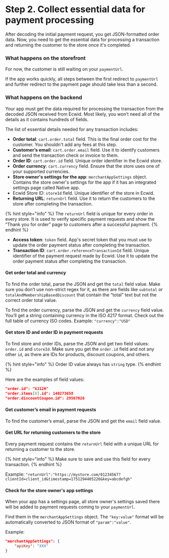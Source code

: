 # Step 2. Collect essential data for payment processing

After decoding the initial payment request, you get JSON-formatted order data. Now, you need to get the essential data for processing a transaction and returning the customer to the store once it's completed.

### What happens on the storefront

For now, the customer is still waiting on your `paymentUrl`.

If the app works quickly, all steps between the first redirect to `paymentUrl` and further redirect to the payment page should take less than a second.

### What happens on the backend

Your app must get the data required for processing the transaction from the decoded JSON received from Ecwid. Most likely, you won’t need all of the details as it contains hundreds of fields.

The list of essential details needed for any transaction includes:

* **Order total**: `cart.order.total` field. This is the final order cost for the customer. You shouldn't add any fees at this step.&#x20;
* **Customer’s email**: `cart.order.email` field. Use it to identify customers and send the transaction check or invoice to them.
* **Order ID**: `cart.order.id` field. Unique order identifier in the Ecwid store.
* **Order currency**: `cart.currency` field. Ensure that the store uses one of your supported currencies.
* **Store owner's settings for the app**: `merchantAppSettings` object. Contains the store owner's settings for the app if it has an integrated settings page called Native app.
* Ecwid Store ID: `storeId` field. Unique identifier of the store in Ecwid.
* **Returning URL**: `returnUrl` field. Use it to return the customers to the store after completing the transaction.

{% hint style="info" %}
The `returnUrl` field is unique for every order in every store. It is used to verify specific payment requests and show the “Thank you for order” page to customers after a successful payment.
{% endhint %}

* **Access token**: `token` field. App's secret token that you must use to update the order payment status after completing the transaction.
* **Transaction ID**: `cart.order.referenceTransactionId` field. Unique identifier of the payment request made by Ecwid. Use it to update the order payment status after completing the transaction.

#### Get order total and currency

To find the order total, parse the JSON and get the `total` field value. Make sure you don’t use non-strict regex for it, as there are fields like `subtotal` or `totalAndMembershipBasedDiscount` that contain the “total” text but not the correct order total value.

To find the order currency, parse the JSON and get the `currency` field value. You’ll get a string containing currency in the ISO 4217 format. Check out the full table of currency ISO codes. Example: `"currency":"USD"`

#### Get store ID and order ID in payment requests

To find store and order IDs, parse the JSON and get two field values: `order.id` and `storeId`. Make sure you get the `order.id` field and not any other `id`, as there are IDs for products, discount coupons, and others.

{% hint style="info" %}
Order ID value always has `string` type.
{% endhint %}

Here are the examples of field values:&#x20;

```json
"order.id": "XJ12H"
"order.items[0].id": 140273658
"order.discountCoupon.id": 29567026
```

#### Get customer’s email in payment requests

To find the customer’s email, parse the JSON and get the `email` field value.

#### Get URL for returning customers to the store

Every payment request contains the `returnUrl` field with a unique URL for returning a customer to the store.

{% hint style="info" %}
Make sure to save and use this field for every transaction.
{% endhint %}

Example: `"returnUrl":"https://mystore.com/01234567?clientId=client_id&timestamp=1751294405226&key=abcdefgh"`

#### Check for the store owner's app settings

When your app has a settings page, all store owner's settings saved there will be added to payment requests coming to your `paymentUrl`.

Find them in the `merchantAppSettings` object. The `"key:value"` format will be automatically converted to JSON format of `"param":"value"`.

Example:&#x20;

```json
"merchantAppSettings": {
    "apiKey": "XXX"
}
```
